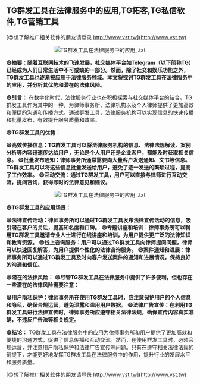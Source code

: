 ## **TG群发工具在法律服务中的应用,TG拓客,TG私信软件,TG营销工具**

[😍想了解推广相关软件的朋友请登录 http://www.vst.tw](http://www.vst.tw)

 <center><img src="https://vst.tw/MP4/tuiguang/png/4.png" alt="TG群发工具在法律服务中的应用_.txt"></center>

**😄摘要：随着互联网技术的飞速发展，社交媒体平台如Telegram（以下简称TG）已经成为人们日常生活中不可或缺的一部分。然而，除了社交和娱乐功能之外，TG群发工具也逐渐被应用于法律服务领域。本文将探讨TG群发工具在法律服务中的应用，并分析其优势和潜在的法律风险。**

**😄引言：**
在数字化时代，法律服务行业也在积极探索与社交媒体平台的结合。TG群发工具作为其中的一种，为律师事务所、法律机构以及个人律师提供了更加高效和便捷的沟通和传播方式。通过群发工具，法律服务机构可以实现信息的快速传播和批量发布，有效提升服务质量和效率。

**😄TG群发工具的优势：**

**😄高效传播信息：TG群发工具可以将法律服务机构的信息、法律法规解读、案例分析等内容迅速传达给用户，无论是个人用户还是企业客户，都能及时获取相关信息。**
**😄批量发布通知：律师事务所通常需要向大量客户发送通知、文书等信息。TG群发工具可以将这些信息批量发送给用户，避免了逐一发送的繁琐过程，提高了工作效率。**
**😄互动交流：通过TG群发工具，用户可以直接与律师进行互动交流，提问咨询，获得即时的法律意见和建议。**

 <center><img src="https://vst.tw/MP4/tuiguang/png/2.png" alt="TG群发工具在法律服务中的应用_.txt"></center>

**😄TG群发工具的应用场景：**

**😄法律宣传活动：律师事务所可以通过TG群发工具发布法律宣传活动的信息，吸引潜在客户的关注，提高知名度和口碑。**
**😄专题讲座和培训：律师事务所可以利用TG群发工具邀请专业人士进行在线讲座和培训，为用户提供更广泛的法律知识和教育资源。**
**😄线上咨询服务：用户可以通过TG群发工具向律师提问问题，律师可以快速回复解答，为用户提供个性化的法律咨询服务。**
**😄案件通知和进展：律师事务所可以通过TG群发工具及时向客户发送案件的通知和进展情况，保持良好的沟通和信任。**

**😄潜在的法律风险：**
**😄尽管TG群发工具在法律服务中提供了许多便利，但也存在一些潜在的法律风险需要注意：**

**😄用户隐私保护：律师事务所在使用TG群发工具时，应注意保护用户的个人信息和隐私，确保合规运营，避免泄露和滥用用户数据。**
**😄法律广告宣传：在利用TG群发工具进行法律宣传时，律师事务所应遵守相关法律法规，确保宣传内容真实准确，不违反广告法等相关规定。**

**😄结论：**
TG群发工具在法律服务中的应用为律师事务所和用户提供了更加高效和便捷的沟通方式，促进了信息传播和互动交流。然而，在使用群发工具时，必须合规运营，并注意用户隐私保护和法律广告宣传等问题。只有在遵守相关法律法规的前提下，才能更好地发挥TG群发工具在法律服务中的作用，提升行业的发展水平和服务质量。

[😍想了解推广相关软件的朋友请登录 http://www.vst.tw](http://www.vst.tw)



